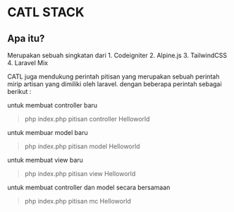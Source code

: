 # CATL STACK

## Apa itu?

Merupakan sebuah singkatan dari
    1. Codeigniter
    2. Alpine.js
    3. TailwindCSS
    4. Laravel Mix

CATL juga mendukung perintah pitisan yang merupakan sebuah perintah mirip artisan yang dimiliki oleh laravel. dengan beberapa perintah sebagai berikut :

untuk membuat controller baru
> php index.php pitisan controller Helloworld

untuk membuar model baru
> php index.php pitisan model Helloworld

untuk membuat view baru
> php index.php pitisan view Helloworld

untuk membuat controller dan model secara bersamaan
> php index.php pitisan mc Helloworld